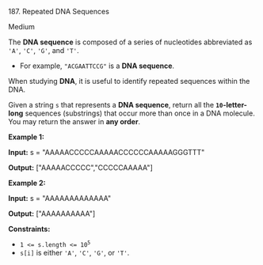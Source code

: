 ﻿187\. Repeated DNA Sequences

Medium

The **DNA sequence** is composed of a series of nucleotides abbreviated as `'A'`, `'C'`, `'G'`, and `'T'`.

*   For example, `"ACGAATTCCG"` is a **DNA sequence**.

When studying **DNA**, it is useful to identify repeated sequences within the DNA.

Given a string `s` that represents a **DNA sequence**, return all the **`10`\-letter-long** sequences (substrings) that occur more than once in a DNA molecule. You may return the answer in **any order**.

**Example 1:**

**Input:** s = "AAAAACCCCCAAAAACCCCCCAAAAAGGGTTT"

**Output:** \["AAAAACCCCC","CCCCCAAAAA"\] 

**Example 2:**

**Input:** s = "AAAAAAAAAAAAA"

**Output:** \["AAAAAAAAAA"\] 

**Constraints:**

*   <code>1 <= s.length <= 10<sup>5</sup></code>
*   `s[i]` is either `'A'`, `'C'`, `'G'`, or `'T'`.